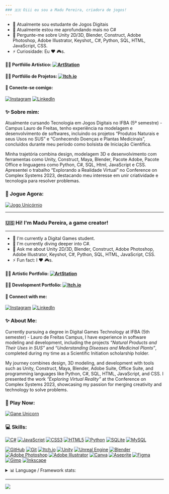 ```yaml
---
### 🇧🇷 Oiii eu sou a Madu Pereira, criadora de jogos!
---
```

- 🔭 Atualmente sou estudante de Jogos Digitais
- 🌱 Atualmente estou me aprofundando mais no C#
- 💬 Pergunte-me sobre Unity 2D/3D, Blender, Construct, Adobe Photoshop, Adobe Illustrator, Keyshot,, C#, Python, SQL, HTML, JavaScript, CSS.
- ⚡ Curiosidade: Eu ❤️ 🎮s.

#### 👩‍🎨 Portfólio Artístico: [![ArtStation](https://img.shields.io/badge/ArtStation-%2313AFF0.svg?style=plastic&logo=ArtStation&logoColor=white)](https://madupereira.artstation.com)

#### 👩‍💻 Portfólio de Projetos: [![Itch.io](https://img.shields.io/badge/Itch-%23FF0B34.svg?style=plastic&logo=Itch.io&logoColor=white)](https://madupereira.itch.io)

#### 🔗 Conecte-se comigo:
[![Instagram](https://img.shields.io/badge/Instagram-%23E4405F.svg?logo=Instagram&logoColor=white)](https://instagram.com/itslamadu) [![LinkedIn](https://img.shields.io/badge/LinkedIn-%230077B5.svg?logo=linkedin&logoColor=white)](https://www.linkedin.com/in/madupereira)

### ✨ Sobre mim:
Atualmente cursando Tecnologia em Jogos Digitais no IFBA (5º semestre) - Campus Lauro de Freitas, tenho experiência na modelagem e desenvolvimento de softwares, incluindo os projetos “Produtos Naturais e seus Usos no SUS” e “Conhecendo Doenças e Plantas Medicinais”, concluídos durante meu período como bolsista de Iniciação Científica.

Minha trajetória combina design, modelagem 3D e desenvolvimento com ferramentas como Unity, Construct, Maya, Blender, Pacote Adobe, Pacote Office e linguagens como Python, C#, SQL, Html, JavaScript e CSS. Apresentei o trabalho “Explorando a Realidade Virtual” no Conference on Complex Systems 2023, destacando meu interesse em unir criatividade e tecnologia para resolver problemas.

### 🌈 Jogue Agora:
[![Jogo Unicórnio](https://img.shields.io/badge/Jogar%20Jogo%20Unicórnio-%2300BFFF?style=plastic&logo=gamepad&logoColor=white)](https://jogounicornio.netlify.app/)

---
### 🇺🇸 Hi! I'm Madu Pereira, a game creator!  
---
- 🔭 I'm currently a Digital Games student.  
- 🌱 I'm currently diving deeper into C#.  
- 💬 Ask me about Unity 2D/3D, Blender, Construct, Adobe Photoshop, Adobe Illustrator, Keyshot, C#, Python, SQL, HTML, JavaScript, CSS.  
- ⚡ Fun fact: I ❤️ 🎮s.  

#### 👩‍🎨 Artistic Portfolio: [![ArtStation](https://img.shields.io/badge/ArtStation-%2313AFF0.svg?style=plastic&logo=ArtStation&logoColor=white)](https://madupereira.artstation.com)

#### 👩‍💻 Development Portfolio: [![Itch.io](https://img.shields.io/badge/Itch-%23FF0B34.svg?style=plastic&logo=Itch.io&logoColor=white)](https://madupereira.itch.io)

#### 🔗 Connect with me: 
[![Instagram](https://img.shields.io/badge/Instagram-%23E4405F.svg?logo=Instagram&logoColor=white)](https://instagram.com/itslamadu) [![LinkedIn](https://img.shields.io/badge/LinkedIn-%230077B5.svg?logo=linkedin&logoColor=white)](https://www.linkedin.com/in/madupereira)

### ✨ About Me:  
Currently pursuing a degree in Digital Games Technology at IFBA (5th semester) - Lauro de Freitas Campus, I have experience in software modeling and development, including the projects *“Natural Products and Their Uses in SUS”* and *“Understanding Diseases and Medicinal Plants”*, completed during my time as a Scientific Initiation scholarship holder.  

My journey combines design, 3D modeling, and development with tools such as Unity, Construct, Maya, Blender, Adobe Suite, Office Suite, and programming languages like Python, C#, SQL, HTML, JavaScript, and CSS. I presented the work *“Exploring Virtual Reality”* at the Conference on Complex Systems 2023, showcasing my passion for merging creativity and technology to solve problems.

### 🌈 Play Now:
[![Gane Unicorn](https://img.shields.io/badge/Jogar%20Jogo%20Unicórnio-%2300BFFF?style=plastic&logo=gamepad&logoColor=white)](https://jogounicornio.netlify.app/)

### 💻 Skills:
[![C#](https://img.shields.io/badge/c%23-%23239120.svg?style=plastic&logo=csharp&logoColor=white)](https://www.w3schools.com/cs/index.php) [![JavaScript](https://img.shields.io/badge/javascript-%23323330.svg?style=plastic&logo=javascript&logoColor=%23F7DF1E)](https://www.w3schools.com/js/default.asp) [![CSS3](https://img.shields.io/badge/css3-%231572B6.svg?style=plastic&logo=css3&logoColor=white)](https://www.w3schools.com/css/) [![HTML5](https://img.shields.io/badge/html5-%23E34F26.svg?style=plastic&logo=html5&logoColor=white)](https://www.w3schools.com/html/default.asp) [![Python](https://img.shields.io/badge/python-3670A0?style=plastic&logo=python&logoColor=ffdd54)](https://www.python.org) [![SQLite](https://img.shields.io/badge/sqlite-%2307405e.svg?style=plastic&logo=sqlite&logoColor=white)](https://www.sqlite.org) [![MySQL](https://img.shields.io/badge/mysql-4479A1.svg?style=plastic&logo=mysql&logoColor=white)](https://www.mysql.com/downloads/)

[![GitHub](https://img.shields.io/badge/github-%23121011.svg?style=plastic&logo=github&logoColor=white)](https://github.com) [![Git](https://img.shields.io/badge/git-%23F05033.svg?style=plastic&logo=git&logoColor=white)](https://git-scm.com) [![Itch.io](https://img.shields.io/badge/Itch-%23FF0B34.svg?style=plastic&logo=Itch.io&logoColor=white)](https://itch.io) [![Unity](https://img.shields.io/badge/unity-%23000000.svg?style=plastic&logo=unity&logoColor=white)](https://unity.com/pt) [![Unreal Engine](https://img.shields.io/badge/unrealengine-%23313131.svg?style=plastic&logo=unrealengine&logoColor=white)](https://www.unrealengine.com/en-US) [![Blender](https://img.shields.io/badge/blender-%23F5792A.svg?style=plastic&logo=blender&logoColor=white)](https://www.blender.org) [![Adobe Photoshop](https://img.shields.io/badge/adobe%20photoshop-%2331A8FF.svg?style=plastic&logo=adobe%20photoshop&logoColor=white)](https://www.adobe.com/br/products/photoshop.html) [![Adobe Illustrator](https://img.shields.io/badge/adobe%20illustrator-%23FF9A00.svg?style=plastic&logo=adobe%20illustrator&logoColor=white)](https://www.adobe.com/br/products/illustrator.html) [![Canva](https://img.shields.io/badge/Canva-%2300C4CC.svg?style=plastic&logo=Canva&logoColor=white)](https://www.canva.com/pt_br/) [![Aseprite](https://img.shields.io/badge/Aseprite-FFFFFF?style=plastic&logo=Aseprite&logoColor=#7D929E)](https://www.aseprite.org) [![Figma](https://img.shields.io/badge/figma-%23F24E1E.svg?style=plastic&logo=figma&logoColor=white)](https://www.figma.com/pt-br/) [![Gimp](https://img.shields.io/badge/Gimp-657D8B?style=plastic&logo=gimp&logoColor=FFFFFF)](https://www.gimp.org) [![Inkscape](https://img.shields.io/badge/Inkscape-e0e0e0?style=plastic&logo=inkscape&logoColor=080A13)](https://inkscape.org/pt-br/)
  
<details>
<summary> 📊 Language / Framework stats:</summary>

![](https://github-readme-stats.vercel.app/api?username=MaduPereira&theme=transparent&hide_border=false&include_all_commits=true&count_private=true) ![](https://github-readme-streak-stats.herokuapp.com/?user=MaduPereira&theme=transparent&hide_border=false)
![](https://github-readme-stats.vercel.app/api/top-langs/?username=MaduPereira&theme=transparent&hide_border=false&include_all_commits=true&count_private=true&layout=compact)

</details>


<!--
## 🏆 GitHub Trophies
![](https://github-profile-trophy.vercel.app/?username=MaduPereira&theme=radical&no-frame=false&no-bg=true&margin-w=4)
-->
<!--
### ✍️ Random Dev Quote
![](https://quotes-github-readme.vercel.app/api?type=horizontal&theme=tokyonight)
-->
<!--
### 🔝 Top Contributed Repo
![](https://github-contributor-stats.vercel.app/api?username=MaduPereira&limit=5&theme=transparent&combine_all_yearly_contributions=true)
-->
---
[![](https://visitcount.itsvg.in/api?id=MaduPereira&icon=10&color=1)](https://visitcount.itsvg.in)

<!-- Proudly created with GPRM ( https://gprm.itsvg.in ) -->

<!--
## Hi there 👋


**MaduPereira/MaduPereira** is a ✨ _special_ ✨ repository because its `README.md` (this file) appears on your GitHub profile.

Here are some ideas to get you started:

- 🔭 I’m currently working on ...
- 🌱 I’m currently learning ...
- 👯 I’m looking to collaborate on ...
- 🤔 I’m looking for help with ...
- 💬 Ask me about ...
- 📫 How to reach me: ...
- 😄 Pronouns: ...
- ⚡ Fun fact: ...
-->
